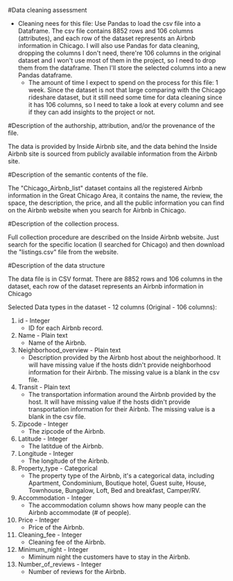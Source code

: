 
#Data cleaning assessment
- Cleaning nees for this file:
	Use Pandas to load the csv file into a Dataframe. The csv file contains 8852 rows and 106 columns (attributes), and each row of the dataset represents an Airbnb information in Chicago. I will also use Pandas for data cleaning, dropping the columns I don't need, there're 106 columns in the original dataset and I won't use most of them in the project, so I need to drop them from the dataframe. Then I'll store the selected columns into a new Pandas dataframe.
	- The amount of time I expect to spend on the process for this file: 1 week. Since the dataset is not that large comparing with the Chicago rideshare dataset, but it still need some time for data cleaning since it has 106 columns, so I need to take a look at every column and see if they can add insights to the project or not.

#Description of the authorship, attribution, and/or the provenance of the file.  

The data is provided by Inside Airbnb site, and the data behind the Inside Airbnb site is sourced from publicly available information from the Airbnb site.


#Description of the semantic contents of the file.

The "Chicago_Airbnb_list" dataset contains all the registered Airbnb information in the Great Chicago Area, it contains the name, the review, the space, the description, the price, and all the public information you can find on the Airbnb website when you search for Airbnb in Chicago.


#Description of the collection process.

Full collection procedure are described on the Inside Airbnb website. Just search for the specific location (I searched for Chicago) and then download the "listings.csv" file from the website.


#Description of the data structure

The data file is in CSV format. There are 8852 rows and 106 columns in the dataset, each row of the dataset represents an Airbnb information in Chicago

Selected Data types in the dataset - 12 columns  (Original - 106 columns):

1. id - Integer
	* ID for each Airbnb record.
1. Name - Plain text
	* Name of the Airbnb.
2. Neighborhood_overview - Plain text
	* Description provided by the Airbnb host about the neighborhood. It will have missing value if the hosts didn't provide neighborhood information for their Airbnb. The missing value is a blank in the csv file.
3. Transit - Plain text
	* The transportation information around the Airbnb provided by the host. It will have missing value if the hosts didn't provide transportation information for their Airbnb. The missing value is a blank in the csv file.
4. Zipcode - Integer
	* The zipcode of the Airbnb.
5. Latitude - Integer
	* The latitdue of the Airbnb.
6. Longitude - Integer
	* The longitude of the Airbnb.
7. Property_type - Categorical
	* The property type of the Airbnb, it's a categorical data, including Apartment, Condominium, Boutique hotel, Guest suite, House, Townhouse, Bungalow, Loft, Bed and breakfast, Camper/RV.
8. Accommodation - Integer
	* The accommodation column shows how many people can the Airbnb accommodate (# of people).
9. Price - Integer
	* Price of the Airbnb.
10. Cleaning_fee - Integer
	* Cleaning fee of the Airbnb.
11. Minimum_night - Integer
	* Miminum night the customers have to stay in the Airbnb.
12. Number_of_reviews - Integer
	* Number of reviews for the Airbnb.